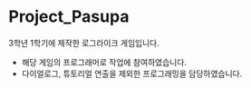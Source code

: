 # Project_Pasupa
3학년 1학기에 제작한 로그라이크 게임입니다. 

- 해당 게임의 프로그래머로 작업에 참여하였습니다.
- 다이얼로그, 튜토리얼 연출을 제외한 프로그래밍을 담당하였습니다.
